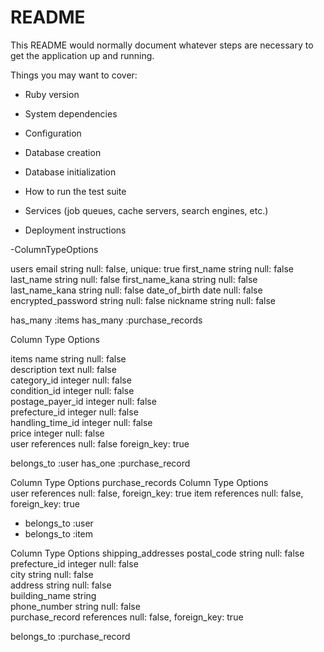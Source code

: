 # README

This README would normally document whatever steps are necessary to get the
application up and running.

Things you may want to cover:

* Ruby version

* System dependencies

* Configuration

* Database creation

* Database initialization

* How to run the test suite

* Services (job queues, cache servers, search engines, etc.)

* Deployment instructions

-ColumnTypeOptions

users
email	string	null: false, unique: true
first_name	string	null: false
last_name   string null: false
first_name_kana   string  null: false 
last_name_kana    string  null: false 
date_of_birth    date   null: false 
encrypted_password	string	null: false
nickname	string	null: false

has_many :items
has_many :purchase_records

Column	Type	Options

 items
  name  string      null: false                    
 description  text        null: false                    
 category_id  integer     null: false                    
 condition_id  integer     null: false                  
 postage_payer_id  integer     null: false                    
 prefecture_id  integer     null: false                    
 handling_time_id   integer   null: false                    
 price   integer  null: false                   
 user   references  null: false foreign_key: true 

belongs_to :user
has_one :purchase_record


Column	Type	Options
purchase_records
 Column              Type       Options                        
 user                references  null: false, foreign_key: true 
 item                references  null: false, foreign_key: true 

 - belongs_to :user
- belongs_to :item



Column	Type	Options
shipping_addresses
 postal_code         string      null: false                    
 prefecture_id       integer     null: false                    
 city                string      null: false                    
 address             string      null: false                    
 building_name       string                                     
 phone_number        string      null: false                    
purchase_record	references	null: false, foreign_key: true

belongs_to :purchase_record
